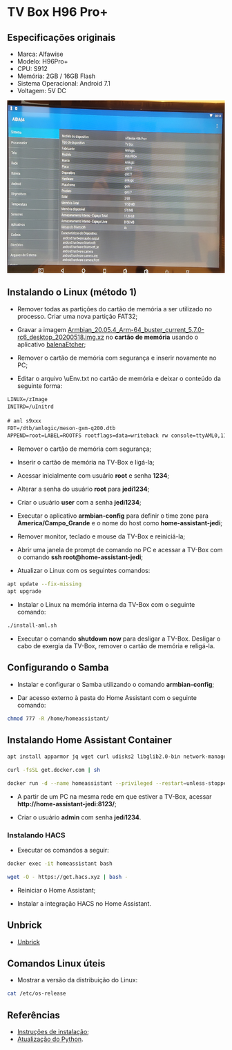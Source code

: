 # TV Box H96 Pro+

## Especificações originais

- Marca: Alfawise
- Modelo: H96Pro+
- CPU: S912
- Memória: 2GB / 16GB Flash
- Sistema Operacional: Android 7.1
- Voltagem: 5V DC

<img src="./aida64.jpg" height="400">

## Instalando o Linux (método 1)

- Remover todas as partições do cartão de memória a ser utilizado no processo. Criar uma nova partição FAT32;

- Gravar a imagem [Armbian_20.05.4_Arm-64_buster_current_5.7.0-rc6_desktop_20200518.img.xz](https://www.dropbox.com/scl/fi/k2zebv606o0nggtccorg1/Armbian_20.05.4_Arm-64_buster_current_5.7.0-rc6_desktop_20200518.img.xz?rlkey=sthq0cpt3r3dl6gpw0di1kkbu&dl=0) no **cartão de memória** usando o aplicativo [balenaEtcher](https://www.dropbox.com/s/airlf91bq0633wb/balenaEtcher-Setup-1.7.9.zip?dl=0);

- Remover o cartão de memória com segurança e inserir novamente no PC;

- Editar o arquivo \uEnv.txt no cartão de memória e deixar o conteúdo da seguinte forma:

```txt
LINUX=/zImage
INITRD=/uInitrd

# aml s9xxx
FDT=/dtb/amlogic/meson-gxm-q200.dtb
APPEND=root=LABEL=ROOTFS rootflags=data=writeback rw console=ttyAML0,115200n8 console=tty0 no_console_suspend consoleblank=0 fsck.fix=yes fsck.repair=yes net.ifnames=0
```

- Remover o cartão de memória com segurança;

- Inserir o cartão de memória na TV-Box e ligá-la;

- Acessar inicialmente com usuário **root** e senha **1234**;

- Alterar a senha do usuário **root** para **jedi1234**;

- Criar o usuário **user** com a senha **jedi1234**;

- Executar o aplicativo **armbian-config** para definir o time zone para **America/Campo_Grande** e o nome do host como **home-assistant-jedi**;

- Remover monitor, teclado e mouse da TV-Box e reiniciá-la;

- Abrir uma janela de prompt de comando no PC e acessar a TV-Box com o comando **ssh root@home-assistant-jedi**;

- Atualizar o Linux com os seguintes comandos:

```bash
apt update --fix-missing
apt upgrade
```

- Instalar o Linux na memória interna da TV-Box com o seguinte comando:

```bash
./install-aml.sh
```

- Executar o comando **shutdown now** para desligar a TV-Box. Desligar o cabo de exergia da TV-Box, remover o cartão de memória e religá-la.

## Configurando o Samba

- Instalar e configurar o Samba utilizando o comando **armbian-config**;

- Dar acesso externo à pasta do Home Assistant com o seguinte comando:

```bash
chmod 777 -R /home/homeassistant/
```

## Instalando Home Assistant Container

```bash
apt install apparmor jq wget curl udisks2 libglib2.0-bin network-manager dbus lsb-release systemd-journal-remote -y
```

```bash
curl -fsSL get.docker.com | sh
```

```bash
docker run -d --name homeassistant --privileged --restart=unless-stopped -e TZ=America/Campo_Grande -v /home/homeassistant:/config --network=host ghcr.io/home-assistant/home-assistant:stable
```

- A partir de um PC na mesma rede em que estiver a TV-Box, acessar **http://home-assistant-jedi:8123/**;

- Criar o usuário **admin** com senha **jedi1234**.

### Instalando HACS

- Executar os comandos a seguir:

```bash
docker exec -it homeassistant bash
```

```bash
wget -O - https://get.hacs.xyz | bash -
```

- Reiniciar o Home Assistant;

- Instalar a integração HACS no Home Assistant.

## Unbrick

- [Unbrick](./unbrick/readme.md)

## Comandos Linux úteis

- Mostrar a versão da distribuição do Linux:

```bash
cat /etc/os-release
```

## Referências

- [Instruções de instalação](https://forum.armbian.com/topic/27825-proper-way-to-install-armbian-linux-on-h96-pro-plus-s912-or-equivalent-cli-ver/);
- [Atualização do Python](https://computingforgeeks.com/how-to-install-python-on-debian-linux/).
